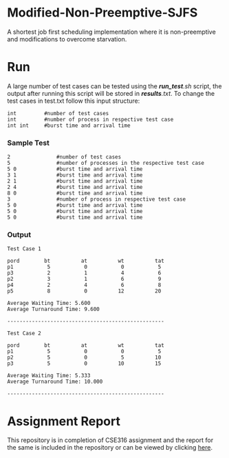 # Modified-Non-Preemptive-SJFS
A shortest job first scheduling implementation where it is non-preemptive and modifications to overcome starvation.

# Run
A large number of test cases can be tested using the ***run_test**.sh* script, the output after running this script will be stored in ***results**.txt*. To change the test cases in test.txt follow this input structure:
```
int 		#number of test cases
int 		#number of process in respective test case
int int 	#burst time and arrival time

```
### Sample Test
```
2 				#number of test cases
5				#number of processes in the respective test case
5 0				#burst time and arrival time
3 1				#burst time and arrival time	
2 1				#burst time and arrival time	
2 4				#burst time and arrival time
8 0				#burst time and arrival time
3 				#number of process in respective test case
5 0				#burst time and arrival time
5 0				#burst time and arrival time
5 0				#burst time and arrival time
```

### Output
```
Test Case 1

pord      	bt        	at        	wt        	tat       
p1	         5	         0	         0	         5
p3	         2	         1	         4	         6
p2	         3	         1	         6	         9
p4	         2	         4	         6	         8
p5	         8	         0	        12	        20

Average Waiting Time: 5.600
Average Turnaround Time: 9.600

---------------------------------------------------

Test Case 2

pord      	bt        	at        	wt        	tat       
p1	         5	         0	         0	         5
p2	         5	         0	         5	        10
p3	         5	         0	        10	        15

Average Waiting Time: 5.333
Average Turnaround Time: 10.000

---------------------------------------------------
```

# Assignment Report
This repository is in completion of CSE316 assignment and the report for the same is included in the repository or can be viewed by clicking [here](https://github.com/lawRathod/Modified-Non-Preemptive-SJFS/blob/master/CSE316%20Assignement.pdf).
